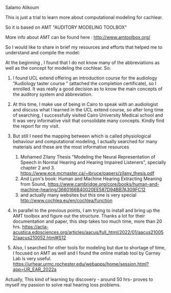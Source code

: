 Salamo Alikoum

This is just a trial to learn more about computational modeling for cachlear.

So it is based on AMT "AUDITORY MODELING TOOLBOX"

More info about AMT can be found here : http://www.amtoolbox.org/

So I would like to share in brief my resources and efforts that helped me to understand and compile the model:

At the beginning , I found  that I do not know many of the abbreviations as well as the concept for modeling the cochlear.  So: 
1. I found UCL extend offering an introduction course for the audiology  “Audiology taster course ” (attached the completion certificate), so I enrolled. It was really a good decision as to know the main concepts of the auditory system and abbreviation.

2. At this time, I make use of being in Cairo to speak with an audiologist and discuss what I learned in the UCL extend course, so after long time of searching, I successfully visited Cairo University Medical school and It was very informative visit that consolidate many concepts. Kindly find the report for my visit. 

3. But still I need the mapping between which is called physiological behaviour and computational modeling, I actually searched for many materials and these are the most informative resources
   1. Mohamed Zilany Thesis "Modeling the Neural Representation of Speech in Normal Hearing and Hearing Impaired Listeners", specially chapter 2 and 3. https://www.ece.mcmaster.ca/~ibruce/papers/zilany_thesis.pdf
   2. And Lyon's book: Human and Machine Hearing Extracting Meaning from Sound, https://www.cambridge.org/core/books/human-and-machine-hearing/3660166B40020EE587D94BB7A309FC12
   3. and actually many websites but this one is very special http://www.cochlea.eu/en/cochlea/function

4. In parallel to the previous points, I am trying to install and bring up the AMT toolbox and figure out the structure. Thanks a lot for their documentation and paper, this step takes too much time, more than 20 hrs. https://acta-acustica.edpsciences.org/articles/aacus/full_html/2022/01/aacus210052/aacus210052.html#S12

5. Also, I searched for other tools for modeling but due to shortage of time, I focused on AMT as well and I found the online matlab tool by Carney Lab is very useful. https://urhear.urmc.rochester.edu/webapps/home/session.html?app=UR_EAR_2022a

Actually, This kind of learning by discovery - around 50 hrs- proves to myself my passion to solve real hearing loss problems.

